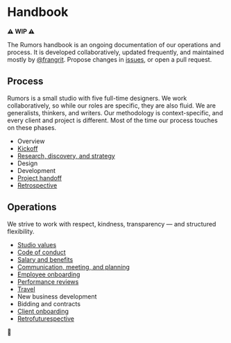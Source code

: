 # Handbook

**⚠️ WIP ⚠️**

The Rumors handbook is an ongoing documentation of our operations and process. It is developed collaboratively, updated frequently, and maintained mostly by [@frangrit](https://github.com/frangrit). Propose changes in [issues](https://github.com/rumors/handbook/issues), or open a pull request.

## Process

Rumors is a small studio with five full-time designers. We work collaboratively, so while our roles are specific, they are also fluid. We are generalists, thinkers, and writers. Our methodology is context-specific, and every client and project is different. Most of the time our process touches on these phases. 

- Overview
- [Kickoff](process/kickoff.md)
- [Research, discovery, and strategy](process/research-discovery-strategy.md)
- Design
- Development
- [Project handoff](process/handoff.md)
- [Retrospective](process/retrospective.md)

## Operations

We strive to work with respect, kindness, transparency — and structured flexibility.

- [Studio values](operations/studio.md)
- [Code of conduct](operations/code-of-conduct.md)
- [Salary and benefits](operations/benefits.md)
- [Communication, meeting, and planning](operations/communication.md)
- [Employee onboarding](operations/hiring-onboarding.md)
- [Performance reviews](operations/performance-reviews.md)
- [Travel](operations/travel.md)
- New business development
- Bidding and contracts
- [Client onboarding](operations/client-onboarding.md)
- [Retrofuturespective](operations/retrofuturespective.md)

🎵 
